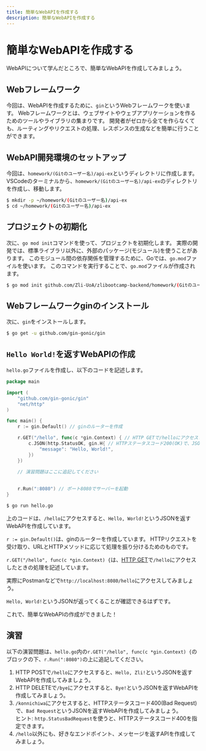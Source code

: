 ```yaml
---
title: 簡単なWebAPIを作成する
description: 簡単なWebAPIを作成する
---
```


# 簡単なWebAPIを作成する
WebAPIについて学んだところで、簡単なWebAPIを作成してみましょう。

## Webフレームワーク
今回は、WebAPIを作成するために、`gin`というWebフレームワークを使います。
Webフレームワークとは、ウェブサイトやウェブアプリケーションを作るためのツールやライブラリの集まりです。
開発者がゼロから全てを作らなくても、ルーティングやリクエストの処理、レスポンスの生成などを簡単に行うことができます。

## WebAPI開発環境のセットアップ
今回は、`homework/(Gitのユーザー名)/api-ex`というディレクトリに作成します。
VSCodeのターミナルから、`homework/(Gitのユーザー名)/api-ex`のディレクトリを作成し、移動します。

```bash
$ mkdir -p ~/homework/(Gitのユーザー名)/api-ex
$ cd ~/homework/(Gitのユーザー名)/api-ex
```

## プロジェクトの初期化
次に、`go mod init`コマンドを使って、プロジェクトを初期化します。
実際の開発では、標準ライブラリ以外に、外部のパッケージ(モジュール)を使うことがあります。
このモジュール間の依存関係を管理するために、Goでは、`go.mod`ファイルを使います。
このコマンドを実行することで、`go.mod`ファイルが作成されます。

```bash
$ go mod init github.com/Zli-UoA/zlibootcamp-backend/homework/(Gitのユーザー名)/api-ex
```

## Webフレームワークginのインストール
次に、`gin`をインストールします。

```bash
$ go get -u github.com/gin-gonic/gin
```

## `Hello World!`を返すWebAPIの作成
`hello.go`ファイルを作成し、以下のコードを記述します。

```go
package main

import (
    "github.com/gin-gonic/gin"
    "net/http"
)

func main() {
    r := gin.Default() // ginのルーターを作成

    r.GET("/hello", func(c *gin.Context) { // HTTP GETで/helloにアクセスしたときの処理
        c.JSON(http.StatusOK, gin.H{ // HTTPステータスコード200(OK)で、JSONを返す
            "message": "Hello, World!",
        })
    })

    // 演習問題はここに追記してください
    
    
    r.Run(":8080") // ポート8080でサーバーを起動
}
```
```Bash
$ go run hello.go
```
上のコードは、`/hello`にアクセスすると、`Hello, World!`というJSONを返すWebAPIを作成しています。

`r := gin.Default()`は、ginのルーターを作成しています。
HTTPリクエストを受け取り、URLとHTTPメソッドに応じて処理を振り分けるためのものです。

`r.GET("/hello", func(c *gin.Context) {`は、[HTTP GET](lec01/01-web/#httpメソッド)で`/hello`にアクセスしたときの処理を記述しています。

実際にPostmanなどで`http://localhost:8080/hello`にアクセスしてみましょう。

`Hello, World!`というJSONが返ってくることが確認できるはずです。

これで、簡単なWebAPIの作成ができました！

## 演習
以下の演習問題は、`hello.go`内の`r.GET("/hello", func(c *gin.Context) {`のブロックの下、`r.Run(":8080")`の上に追記してください。
1. HTTP POSTで`/hello`にアクセスすると、`Hello, Zli!`というJSONを返すWebAPIを作成してみましょう。
1. HTTP DELETEで`/bye`にアクセスすると、`Bye!`というJSONを返すWebAPIを作成してみましょう。
1. `/konnichiwa`にアクセスすると、HTTPステータスコード400(Bad Request)で、`Bad Request`というJSONを返すWebAPIを作成してみましょう。  
   ヒント: `http.StatusBadRequest`を使うと、HTTPステータスコード400を指定できます。
1. `/hello`以外にも、好きなエンドポイント、メッセージを返すAPIを作成してみましょう。